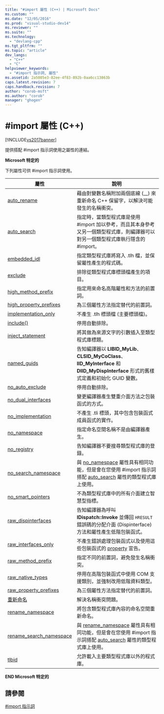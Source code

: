 ```yaml
---
title: "#import 屬性 (C++) | Microsoft Docs"
ms.custom: ""
ms.date: "12/05/2016"
ms.prod: "visual-studio-dev14"
ms.reviewer: ""
ms.suite: ""
ms.technology: 
  - "devlang-cpp"
ms.tgt_pltfrm: ""
ms.topic: "article"
dev_langs: 
  - "C++"
  - "C"
helpviewer_keywords: 
  - "#import 指示詞, 屬性"
ms.assetid: 2a5085e3-82ee-4f83-892b-0aa6cc13863b
caps.latest.revision: 7
caps.handback.revision: 7
author: "corob-msft"
ms.author: "corob"
manager: "ghogen"
---
```

# #import 屬性 (C++)
[!INCLUDE[vs2017banner](../assembler/inline/includes/vs2017banner.md)]

提供搭配 \#import 指示詞使用之屬性的連結。  
  
 **Microsoft 特定的**  
  
 下列屬性可供 \#import 指示詞使用。  
  
|屬性|說明|  
|--------|--------|  
|[auto\_rename](../preprocessor/auto-rename.md)|藉由對變數名稱附加兩個底線 \(\_\_\) 來重新命名 C\+\+ 保留字，以解決可能發生的名稱衝突。|  
|[auto\_search](../preprocessor/auto-search.md)|指定時，當類型程式庫是使用 \#import 加以參考，而且其本身參考又另一個類型程式庫，則編譯器可以對另一個類型程式庫執行隱含的 \#import。|  
|[embedded\_idl](../preprocessor/embedded-idl.md)|指定類型程式庫將寫入 .tlh 檔，並保留屬性產生的程式碼。|  
|[exclude](../preprocessor/exclude-hash-import.md)|排除從類型程式庫標頭檔產生的項目。|  
|[high\_method\_prefix](../preprocessor/high-method-prefix.md)|指定用來命名高階屬性和方法的前置詞。|  
|[high\_property\_prefixes](../preprocessor/high-property-prefixes.md)|為三個屬性方法指定替代的前置詞。|  
|[implementation\_only](../preprocessor/implementation-only.md)|不產生 .tlh 標頭檔 \(主要標頭檔\)。|  
|[include\(\)](../preprocessor/include-parens.md)|停用自動排除。|  
|[inject\_statement](../preprocessor/inject-statement.md)|將其做為來源文字的引數插入至類型程式庫標題。|  
|[named\_guids](../preprocessor/named-guids.md)|告知編譯器以 **LIBID\_MyLib**、**CLSID\_MyCoClass**、**IID\_MyInterface** 和 **DIID\_MyDispInterface** 形式的舊樣式定義和初始化 GUID 變數。|  
|[no\_auto\_exclude](../preprocessor/no-auto-exclude.md)|停用自動排除。|  
|[no\_dual\_interfaces](../preprocessor/no-dual-interfaces.md)|變更編譯器產生雙重介面方法之包裝函式的方式。|  
|[no\_implementation](../preprocessor/no-implementation.md)|不產生 .tli 標頭，其中包含包裝函式成員函式的實作。|  
|[no\_namespace](../preprocessor/no-namespace.md)|指定命名空間名稱不是由編譯器產生。|  
|[no\_registry](../preprocessor/no-registry.md)|告知編譯器不要搜尋類型程式庫的登錄。|  
|[no\_search\_namespace](../preprocessor/no-search-namespace.md)|與 [no\_namespace](../preprocessor/no-namespace.md) 屬性具有相同功能，但是會在您使用 \#import 指示詞搭配 [auto\_search](../preprocessor/auto-search.md) 屬性的類型程式庫上使用。|  
|[no\_smart\_pointers](../preprocessor/no-smart-pointers.md)|不為類型程式庫中的所有介面建立智慧型指標。|  
|[raw\_dispinterfaces](../preprocessor/raw-dispinterfaces.md)|告知編譯器為呼叫 **IDispatch::Invoke** 並傳回 `HRESULT` 錯誤碼的分配介面 \(Dispinterface\) 方法和屬性產生低階包裝函式。|  
|[raw\_interfaces\_only](../preprocessor/raw-interfaces-only.md)|不產生錯誤處理包裝函式以及使用這些包裝函式的 [property](../cpp/property-cpp.md) 宣告。|  
|[raw\_method\_prefix](../preprocessor/raw-method-prefix.md)|指定不同的前置詞，避免發生名稱衝突。|  
|[raw\_native\_types](../preprocessor/raw-native-types.md)|停用在高階包裝函式中使用 COM 支援類別，並強制改用低階資料類型。|  
|[raw\_property\_prefixes](../preprocessor/raw-property-prefixes.md)|為三個屬性方法指定替代的前置詞。|  
|[重新命名](../preprocessor/rename-hash-import.md)|解決名稱衝突問題。|  
|[rename\_namespace](../preprocessor/rename-namespace.md)|將包含類型程式庫內容的命名空間重新命名。|  
|[rename\_search\_namespace](../preprocessor/rename-search-namespace.md)|與 [rename\_namespace](../preprocessor/rename-namespace.md) 屬性具有相同功能，但是會在您使用 \#import 指示詞搭配 [auto\_search](../preprocessor/auto-search.md) 屬性的類型程式庫上使用。|  
|[tlbid](../preprocessor/tlbid.md)|允許載入主要類型程式庫以外的程式庫。|  
  
 **END Microsoft 特定的**  
  
## 請參閱  
 [\#import 指示詞](../preprocessor/hash-import-directive-cpp.md)